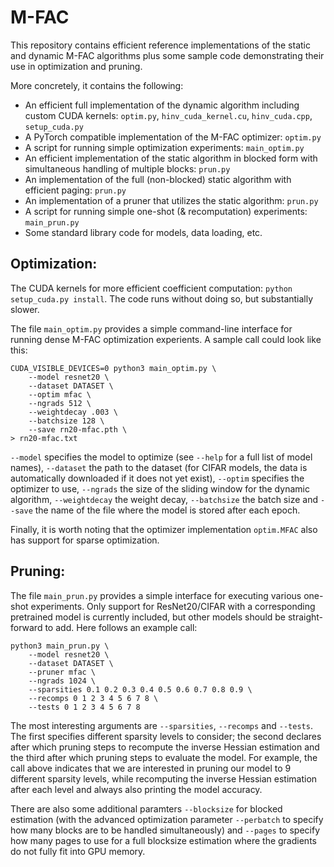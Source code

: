 # M-FAC

This repository contains efficient reference implementations of the static and
dynamic M-FAC algorithms plus some sample code demonstrating their use in
optimization and pruning. 

More concretely, it contains the following:

- An efficient full implementation of the dynamic algorithm including custom
  CUDA kernels: `optim.py`, `hinv_cuda_kernel.cu`, `hinv_cuda.cpp`,
`setup_cuda.py`
- A PyTorch compatible implementation of the M-FAC optimizer: `optim.py`
- A script for running simple optimization experiments: `main_optim.py`
- An efficient implementation of the static algorithm in blocked form with
  simultaneous handling of multiple blocks: `prun.py`
- An implementation of the full (non-blocked) static algorithm with efficient
  paging: `prun.py` 
- An implementation of a pruner that utilizes the static algorithm: `prun.py`
- A script for running simple one-shot (& recomputation) experiments: `main_prun.py`
- Some standard library code for models, data loading, etc.

## Optimization:

The CUDA kernels for more efficient coefficient computation: `python
setup_cuda.py install`. The code runs without doing so, but substantially
slower.

The file `main_optim.py` provides a simple command-line interface for running
dense M-FAC optimization experients. A sample call could look like this:

```
CUDA_VISIBLE_DEVICES=0 python3 main_optim.py \
    --model resnet20 \
    --dataset DATASET \
    --optim mfac \
    --ngrads 512 \
    --weightdecay .003 \
    --batchsize 128 \
    --save rn20-mfac.pth \
> rn20-mfac.txt
```

`--model` specifies the model to optimize (see `--help` for a full list of
model names), `--dataset` the path to the dataset (for CIFAR models, the data
is automatically downloaded if it does not yet exist), `--optim` specifies the
optimizer to use, `--ngrads` the size of the sliding window for the dynamic
algorithm, `--weightdecay` the weight decay, `--batchsize` the batch size and
`--save` the name of the file where the model is stored after each epoch.

Finally, it is worth noting that the optimizer implementation `optim.MFAC` also
has support for sparse optimization.

## Pruning:

The file `main_prun.py` provides a simple interface for executing various
one-shot experiments.  Only support for ResNet20/CIFAR with a corresponding
pretrained model is currently included, but other models should be
straight-forward to add. Here follows an example call: 

```
python3 main_prun.py \
    --model resnet20 \
    --dataset DATASET \
    --pruner mfac \
    --ngrads 1024 \
    --sparsities 0.1 0.2 0.3 0.4 0.5 0.6 0.7 0.8 0.9 \
    --recomps 0 1 2 3 4 5 6 7 8 \
    --tests 0 1 2 3 4 5 6 7 8
```

The most interesting arguments are `--sparsities`, `--recomps` and `--tests`.
The first specifies different sparsity levels to consider; the second declares
after which pruning steps to recompute the inverse Hessian estimation and the
third after which pruning steps to evaluate the model. For example, the call
above indicates that we are interested in pruning our model to 9 different
sparsity levels, while recomputing the inverse Hessian estimation after each
level and always also printing the model accuracy.

There are also some additional paramters `--blocksize` for blocked estimation
(with the advanced optimization parameter `--perbatch` to specify how many
blocks are to be handled simultaneously) and `--pages` to specify how many
pages to use for a full blocksize estimation where the gradients do not fully
fit into GPU memory.
